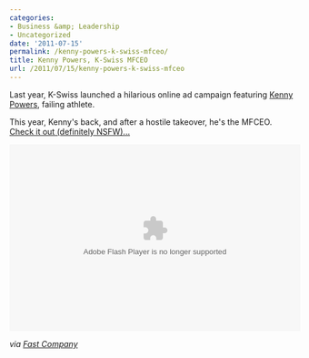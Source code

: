 ```yaml
---
categories:
- Business &amp; Leadership
- Uncategorized
date: '2011-07-15'
permalink: /kenny-powers-k-swiss-mfceo/
title: Kenny Powers, K-Swiss MFCEO
url: /2011/07/15/kenny-powers-k-swiss-mfceo
---
```


Last year, K-Swiss launched a hilarious online ad campaign featuring <a href="http://en.wikipedia.org/wiki/Kenny_Powers">Kenny Powers</a>, failing athlete.

This year, Kenny's back, and after a hostile takeover, he's the MFCEO. <a href="http://www.funnyordie.com/videos/634f52e7d2/kenny-powers-the-k-swiss-mfceo-uncensored">Check it out (definitely NSFW)...</a>

<p align="center"><object width="512" height="328" classid="clsid:d27cdb6e-ae6d-11cf-96b8-444553540000" id="ordie_player_634f52e7d2"><param name="movie" value="http://player.ordienetworks.com/flash/fodplayer.swf" /><param name="flashvars" value="key=634f52e7d2" /><param name="allowfullscreen" value="true" /><param name="allowscriptaccess" value="always"></param><embed width="512" height="328" flashvars="key=634f52e7d2" allowfullscreen="true" allowscriptaccess="always" quality="high" src="http://player.ordienetworks.com/flash/fodplayer.swf" name="ordie_player_634f52e7d2" type="application/x-shockwave-flash"></embed></object></p>

<em>via <a href="http://www.fastcompany.com/1766322/kenny-powers-returns-for-second-k-swiss-campaign">Fast Company</a></em>
